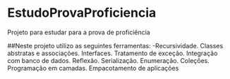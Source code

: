 # EstudoProvaProficiencia
Projeto para estudar para a prova de proficiência

##Neste projeto utilizo as seguintes ferramentas: 
-Recursividade. 
Classes abstratas e associações. 
Interfaces. 
Tratamento de exceção. 
Integração com banco de dados. 
Reflexão. Serialização. 
Enumeração. Coleções. 
Programação em camadas. 
Empacotamento de aplicações
